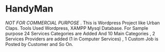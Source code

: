 # HandyMan
*NOT FOR COMMERCIAL PURPOSE* .
This is Wordpress Project like Urban Claps.
Tools Used  Wordpress, XAMPP Mysql Database.
For Sample purpose 24 Services Categories are Added And 10 Main Categories , 
2 Services Providers are added (1 in Computer Services) , 
1 Custom Job is Posted by Customer and So On.
